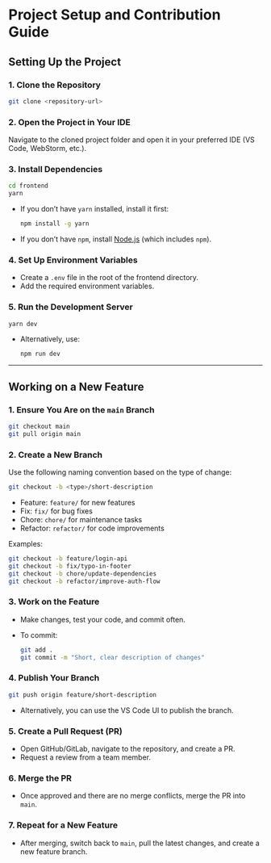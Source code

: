 # Project Setup and Contribution Guide

## Setting Up the Project

### 1. Clone the Repository

```sh
git clone <repository-url>
```

### 2. Open the Project in Your IDE

Navigate to the cloned project folder and open it in your preferred IDE (VS Code, WebStorm, etc.).

### 3. Install Dependencies

```sh
cd frontend
yarn
```

- If you don’t have `yarn` installed, install it first:

  ```sh
  npm install -g yarn
  ```

- If you don’t have `npm`, install [Node.js](https://nodejs.org/) (which includes `npm`).

### 4. Set Up Environment Variables

- Create a `.env` file in the root of the frontend directory.
- Add the required environment variables.

### 5. Run the Development Server

```sh
yarn dev
```

- Alternatively, use:

  ```sh
  npm run dev
  ```

---

## Working on a New Feature

### 1. Ensure You Are on the `main` Branch

```sh
git checkout main
git pull origin main
```

### 2. Create a New Branch

Use the following naming convention based on the type of change:

```sh
git checkout -b <type>/short-description
```

- Feature: `feature/` for new features
- Fix: `fix/` for bug fixes
- Chore: `chore/` for maintenance tasks
- Refactor: `refactor/` for code improvements

Examples:

```sh
git checkout -b feature/login-api
git checkout -b fix/typo-in-footer
git checkout -b chore/update-dependencies
git checkout -b refactor/improve-auth-flow
```

### 3. Work on the Feature

- Make changes, test your code, and commit often.
- To commit:

  ```sh
  git add .
  git commit -m "Short, clear description of changes"
  ```

### 4. Publish Your Branch

```sh
git push origin feature/short-description
```

- Alternatively, you can use the VS Code UI to publish the branch.

### 5. Create a Pull Request (PR)

- Open GitHub/GitLab, navigate to the repository, and create a PR.
- Request a review from a team member.

### 6. Merge the PR

- Once approved and there are no merge conflicts, merge the PR into `main`.

### 7. Repeat for a New Feature

- After merging, switch back to `main`, pull the latest changes, and create a new feature branch.

